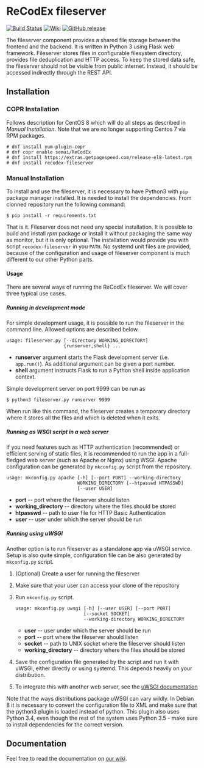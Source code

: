 # ReCodEx fileserver
[![Build 
Status](https://img.shields.io/travis/ReCodEx/fileserver/master.svg?label=Build%20status)](https://travis-ci.org/ReCodEx/fileserver)
[![Wiki](https://img.shields.io/badge/docs-wiki-orange.svg)](https://github.com/ReCodEx/wiki/wiki)
[![GitHub release](https://img.shields.io/github/release/recodex/fileserver.svg)](https://github.com/ReCodEx/wiki/wiki/Changelog)

The fileserver component provides a shared file storage between the frontend and
the backend. It is written in Python 3 using Flask web framework. Fileserver
stores files in configurable filesystem directory, provides file deduplication
and HTTP access. To keep the stored data safe, the fileserver should not be
visible from public internet. Instead, it should be accessed indirectly through
the REST API.

## Installation

### COPR Installation

Follows description for CentOS 8 which will do all steps as described in _Manual Installation_.
Note that we are no longer supporting Centos 7 via RPM packages.

```
# dnf install yum-plugin-copr
# dnf copr enable semai/ReCodEx
# dnf install https://extras.getpagespeed.com/release-el8-latest.rpm
# dnf install recodex-fileserver
```

### Manual Installation

To install and use the fileserver, it is necessary to have Python3 with `pip`
package manager installed. It is needed to install the dependencies. From
clonned repository run the following command:

```
$ pip install -r requirements.txt
```

That is it. Fileserver does not need any special installation. It is possible to
build and install _rpm_ package or install it without packaging the same way as
monitor, but it is only optional. The installation would provide you with script
`recodex-fileserver` in you `PATH`. No systemd unit files are provided, because
of the configuration and usage of fileserver component is much different to our
other Python parts.

#### Usage

There are several ways of running the ReCodEx fileserver. We will cover three 
typical use cases.

##### Running in development mode

For simple development usage, it is possible to run the fileserver in the
command line. Allowed options are described below.

```
usage: fileserver.py [--directory WORKING_DIRECTORY]
                     {runserver,shell} ...
```

- **runserver** argument starts the Flask development server (i.e. `app.run()`).
  As additional argument can be given a port number.
- **shell** argument instructs Flask to run a Python shell inside application
  context.

Simple development server on port 9999 can be run as

```
$ python3 fileserver.py runserver 9999
```

When run like this command, the fileserver creates a temporary directory where
it stores all the files and which is deleted when it exits.

##### Running as WSGI script in a web server

If you need features such as HTTP authentication (recommended) or efficient
serving of static files, it is recommended to run the app in a full-fledged web
server (such as Apache or Nginx) using WSGI. Apache configuration can be
generated by `mkconfig.py` script from the repository.

```
usage: mkconfig.py apache [-h] [--port PORT] --working-directory
                          WORKING_DIRECTORY [--htpasswd HTPASSWD]
                          [--user USER]
```

- **port** -- port where the fileserver should listen
- **working_directory** -- directory where the files should be stored
- **htpasswd** -- path to user file for HTTP Basic Authentication
- **user** -- user under which the server should be run

##### Running using uWSGI

Another option is to run fileserver as a standalone app via uWSGI service. Setup
is also quite simple, configuration file can be also generated by `mkconfig.py`
script.

1. (Optional) Create a user for running the fileserver
2. Make sure that your user can access your clone of the repository
3. Run `mkconfig.py` script.
	```
	usage: mkconfig.py uwsgi [-h] [--user USER] [--port PORT]
	                         [--socket SOCKET]
                             --working-directory WORKING_DIRECTORY
	```

	- **user** -- user under which the server should be run
	- **port** -- port where the fileserver should listen
	- **socket** -- path to UNIX socket where the fileserver should listen
	- **working_directory** -- directory where the files should be stored
	
4. Save the configuration file generated by the script and run it with uWSGI, 
   either directly or using systemd. This depends heavily on your distribution.
5. To integrate this with another web server, see the [uWSGI 
   documentation](http://uwsgi-docs.readthedocs.io/en/latest/WebServers.html)

Note that the ways distributions package uWSGI can vary wildly. In Debian 8 it
is necessary to convert the configuration file to XML and make sure that the
python3 plugin is loaded instead of python. This plugin also uses Python 3.4,
even though the rest of the system uses Python 3.5 - make sure to install
dependencies for the correct version.

## Documentation

Feel free to read the documentation on [our wiki](https://github.com/ReCodEx/wiki/wiki).
